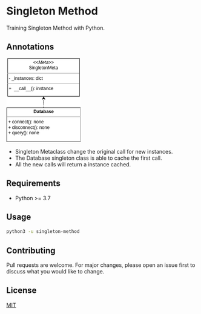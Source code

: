 # Singleton Method

Training Singleton Method with Python.

## Annotations

![alt Singleton Method](https://github.com/hedibertosilva/design-patterns-python/blob/main/singleton-method/contents/uml.png?raw=true)

- Singleton Metaclass change the original call for new instances.
- The Database singleton class is able to cache the first call.
- All the new calls will return a instance cached.

## Requirements

- Python >= 3.7

## Usage

```sh
python3 -u singleton-method
```

## Contributing
Pull requests are welcome. For major changes, please open an issue first to discuss what you would like to change.

## License
[MIT](https://choosealicense.com/licenses/mit/)